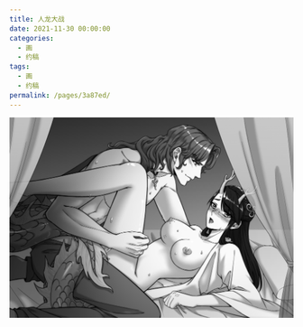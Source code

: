 ```yaml
---
title: 人龙大战
date: 2021-11-30 00:00:00
categories: 
  - 画
  - 约稿
tags: 
  - 画
  - 约稿
permalink: /pages/3a87ed/
---
```


![11](/img/bingzhenqishui/11.jpg)

<!-- more -->
